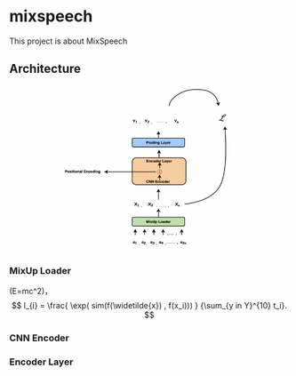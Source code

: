 # mixspeech
This project is about MixSpeech 


## Architecture

<p align="center">
<img src="./input/archi.png"  width="312" height="297">
</p>


### MixUp Loader 

(E=mc^2)，$$ l_{i} = \frac{ \exp( sim(f(\widetilde{x}) , f(x_i)))  } {\sum_{y in Y}^{10} t_i}. $$


### CNN Encoder 



### Encoder Layer

 